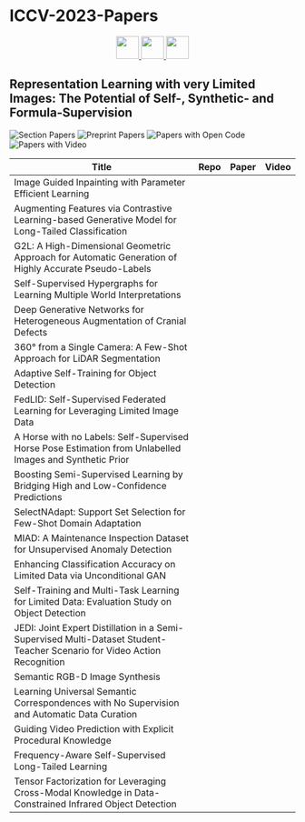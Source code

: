 # ICCV-2023-Papers

<div align="center">
    <a href="https://github.com/DmitryRyumin/ICCV-2023-Papers/blob/main/sections/w-on-new-ideas-in-vision-transformers.md">
        <img src="https://cdn.jsdelivr.net/gh/DmitryRyumin/NewEraAI-Papers@main/images/left.svg" width="40" alt="" />
    </a>
    <a href="https://github.com/DmitryRyumin/ICCV-2023-Papers/">
        <img src="https://cdn.jsdelivr.net/gh/DmitryRyumin/NewEraAI-Papers@main/images/home.svg" width="40" alt="" />
    </a>
    <a href="https://github.com/DmitryRyumin/ICCV-2023-Papers/blob/main/sections/w-to-nerf-or-not-to-nerf.md">
        <img src="https://cdn.jsdelivr.net/gh/DmitryRyumin/NewEraAI-Papers@main/images/right.svg" width="40" alt="" />
    </a>
</div>

## Representation Learning with very Limited Images: The Potential of Self-, Synthetic- and Formula-Supervision

![Section Papers](https://img.shields.io/badge/Section%20Papers-soon-42BA16) ![Preprint Papers](https://img.shields.io/badge/Preprint%20Papers-soon-b31b1b) ![Papers with Open Code](https://img.shields.io/badge/Papers%20with%20Open%20Code-soon-1D7FBF) ![Papers with Video](https://img.shields.io/badge/Papers%20with%20Video-soon-FF0000)

| **Title** | **Repo** | **Paper** | **Video** |
|-----------|:--------:|:---------:|:---------:|
| Image Guided Inpainting with Parameter Efficient Learning |  |  |  |
| Augmenting Features via Contrastive Learning-based Generative Model for Long-Tailed Classification |  |  |  |
| G2L: A High-Dimensional Geometric Approach for Automatic Generation of Highly Accurate Pseudo-Labels |  |  |  |
| Self-Supervised Hypergraphs for Learning Multiple World Interpretations |  |  |  |
| Deep Generative Networks for Heterogeneous Augmentation of Cranial Defects |  |  |  |
| 360&deg; from a Single Camera: A Few-Shot Approach for LiDAR Segmentation |  |  |  |
| Adaptive Self-Training for Object Detection |  |  |  |
| FedLID: Self-Supervised Federated Learning for Leveraging Limited Image Data |  |  |  |
| A Horse with no Labels: Self-Supervised Horse Pose Estimation from Unlabelled Images and Synthetic Prior |  |  |  |
| Boosting Semi-Supervised Learning by Bridging High and Low-Confidence Predictions |  |  |  |
| SelectNAdapt: Support Set Selection for Few-Shot Domain Adaptation |  |  |  |
| MIAD: A Maintenance Inspection Dataset for Unsupervised Anomaly Detection |  |  |  |
| Enhancing Classification Accuracy on Limited Data via Unconditional GAN |  |  |  |
| Self-Training and Multi-Task Learning for Limited Data: Evaluation Study on Object Detection |  |  |  |
| JEDI: Joint Expert Distillation in a Semi-Supervised Multi-Dataset Student-Teacher Scenario for Video Action Recognition |  |  |  |
| Semantic RGB-D Image Synthesis |  |  |  |
| Learning Universal Semantic Correspondences with No Supervision and Automatic Data Curation |  |  |  |
| Guiding Video Prediction with Explicit Procedural Knowledge |  |  |  |
| Frequency-Aware Self-Supervised Long-Tailed Learning |  |  |  |
| Tensor Factorization for Leveraging Cross-Modal Knowledge in Data-Constrained Infrared Object Detection |  |  |  |
